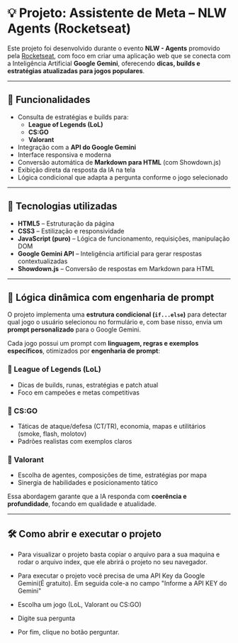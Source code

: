 # 💡 Projeto: Assistente de Meta – NLW Agents (Rocketseat)

Este projeto foi desenvolvido durante o evento **NLW - Agents** promovido pela [Rocketseat](https://www.rocketseat.com.br/), com foco em criar uma aplicação web que se conecta com a Inteligência Artificial **Google Gemini**, oferecendo **dicas, builds e estratégias atualizadas para jogos populares**.

---

## 🚀 Funcionalidades

- Consulta de estratégias e builds para:
  - **League of Legends (LoL)**
  - **CS:GO**
  - **Valorant**
- Integração com a **API do Google Gemini**
- Interface responsiva e moderna
- Conversão automática de **Markdown para HTML** (com Showdown.js)
- Exibição direta da resposta da IA na tela
- Lógica condicional que adapta a pergunta conforme o jogo selecionado

---

## 🧰 Tecnologias utilizadas

- **HTML5** – Estruturação da página
- **CSS3** – Estilização e responsividade
- **JavaScript (puro)** – Lógica de funcionamento, requisições, manipulação DOM
- **Google Gemini API** – Inteligência artificial para gerar respostas contextualizadas
- **Showdown.js** – Conversão de respostas em Markdown para HTML

---

## 🧠 Lógica dinâmica com engenharia de prompt

O projeto implementa uma **estrutura condicional (`if...else`)** para detectar qual jogo o usuário selecionou no formulário e, com base nisso, envia um **prompt personalizado** para o Google Gemini.

Cada jogo possui um prompt com **linguagem, regras e exemplos específicos**, otimizados por **engenharia de prompt**:

### 🔹 League of Legends (LoL)
- Dicas de builds, runas, estratégias e patch atual
- Foco em campeões e metas competitivas

### 🔹 CS:GO
- Táticas de ataque/defesa (CT/TR), economia, mapas e utilitários (smoke, flash, molotov)
- Padrões realistas com exemplos claros

### 🔹 Valorant
- Escolha de agentes, composições de time, estratégias por mapa
- Sinergia de habilidades e posicionamento tático

Essa abordagem garante que a IA responda com **coerência e profundidade**, focando em qualidade e atualidade.

---

## 🛠️ Como abrir e executar o projeto

- Para visualizar o projeto basta copiar o arquivo para a sua maquina e rodar o arquivo index, que ele abrirá o projeto no seu navegador.

- Para executar o projeto você precisa de uma API Key da Google Gemini(É gratuito). Em seguida cole-a no campo "Informe a API KEY do Gemini"
- Escolha um jogo (LoL, Valorant ou CS:GO)
- Digite sua pergunta
- Por fim, clique no botão perguntar. 

